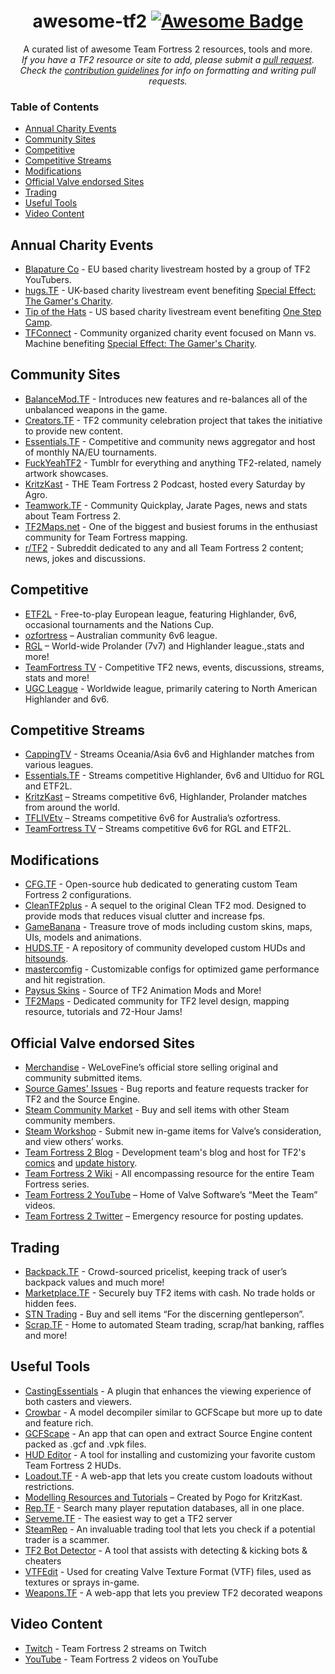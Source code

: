 <h1 align="center">
awesome-tf2  <a href="https://github.com/sindresorhus/awesome"><img alt="Awesome Badge" src="https://cdn.rawgit.com/sindresorhus/awesome/d7305f38d29fed78fa85652e3a63e154dd8e8829/media/badge.svg"></a><br>
</h1>

<p align="center">
A curated list of awesome Team Fortress 2 resources, tools and more.<br>  
<i>If you have a TF2 resource or site to add, please submit a <a href="https://github.com/CriticalFlaw/awesome-tf2/pulls">pull request</a>.</br> Check the <a href="code-of-conduct.md">contribution guidelines</a> for info on formatting and writing pull requests.</i>
</p>

### Table of Contents
- [Annual Charity Events](#annual-charity-events)
- [Community Sites](#community-sites)
- [Competitive](#competitive)
- [Competitive Streams](#competitive-streams)
- [Modifications](#modifications)
- [Official Valve endorsed Sites](#official-valve-endorsed-sites)
- [Trading](#trading)
- [Useful Tools](#useful-tools)
- [Video Content](#video-content)

## Annual Charity Events
- [Blapature Co](https://steamcommunity.com/groups/BlapatureCo) - EU based charity livestream hosted by a group of TF2 YouTubers.
- [hugs.TF](https://hugs.tf/) - UK-based charity livestream event benefiting [Special Effect: The Gamer's Charity](https://specialeffect.org.uk/).
- [Tip of the Hats](https://tipofthehats.org/) - US based charity livestream event benefiting [One Step Camp](https://camponestep.org/).
- [TFConnect](https://twitter.com/TF_Connect) - Community organized charity event focused on Mann vs. Machine benefiting [Special Effect: The Gamer's Charity](https://specialeffect.org.uk/).

## Community Sites
- [BalanceMod.TF](https://balancemod.tf/) -  Introduces new features and re-balances all of the unbalanced weapons in the game.
- [Creators.TF](https://creators.tf/) - TF2 community celebration project that takes the initiative to provide new content.
- [Essentials.TF](https://twitter.com/tf2essentials) - Competitive and community news aggregator and host of monthly NA/EU tournaments.
- [FuckYeahTF2](https://fuckyeahtf2.tumblr.com/) - Tumblr for everything and anything TF2-related, namely artwork showcases.
- [KritzKast](https://kritzkast.com/) - THE Team Fortress 2 Podcast, hosted every Saturday by Agro.
- [Teamwork.TF](https://teamwork.tf/) - Community Quickplay, Jarate Pages, news and stats about Team Fortress 2.
- [TF2Maps.net](https://tf2maps.net/) - One of the biggest and busiest forums in the enthusiast community for Team Fortress mapping.
- [r/TF2](https://reddit.com/r/tf2/) - Subreddit dedicated to any and all Team Fortress 2 content; news, jokes and discussions.

## Competitive
- [ETF2L](https://etf2l.org/) - Free-to-play European league, featuring Highlander, 6v6, occasional tournaments and the Nations Cup.
- [ozfortress](https://ozfortress.com/) – Australian community 6v6 league.
- [RGL](https://rgl.gg/) – World-wide Prolander (7v7) and Highlander league.,stats and more!
- [TeamFortress TV](https://teamfortress.tv/) - Competitive TF2 news, events, discussions, streams, stats and more!
- [UGC League](https://ugcleague.com/) - Worldwide league, primarily catering to North American Highlander and 6v6.

## Competitive Streams
- [CappingTV](https://twitch.tv/CappingTV) - Streams Oceania/Asia 6v6 and Highlander matches from various leagues.
- [Essentials.TF](https://twitch.tv/essentialstf) - Streams competitive Highlander, 6v6 and Ultiduo for RGL and ETF2L.  
- [KritzKast](https://twitch.tv/kritzkast) – Streams competitive 6v6, Highlander, Prolander matches from around the world.
- [TFLIVEtv](https://twitch.tv/tflivetv) – Streams competitive 6v6 for Australia’s ozfortress.
- [TeamFortress TV](https://teamfortress.tv/stream/teamfortresstv) – Streams competitive 6v6 for RGL and ETF2L.

## Modifications
- [CFG.TF](https://cfg.tf/) - Open-source hub dedicated to generating custom Team Fortress 2 configurations.
- [CleanTF2plus](https://github.com/JarateKing/CleanTF2plus) - A sequel to the original Clean TF2 mod. Designed to provide mods that reduces visual clutter and increase fps.
- [GameBanana](https://gamebanana.com/games/297) - Treasure trove of mods including custom skins, maps, UIs, models and animations.
- [HUDS.TF](https://huds.tf/) - A repository of community developed custom HUDs and [hitsounds](https://huds.tf/site/d-Hitsound).
- [mastercomfig](https://mastercomfig.com/) - Customizable configs for optimized game performance and hit registration.
- [Paysus Skins](https://steamcommunity.com/groups/PaysusSkins) - Source of TF2 Animation Mods and More!
- [TF2Maps](https://tf2maps.net/) - Dedicated community for TF2 level design, mapping resource, tutorials and 72-Hour Jams!

## Official Valve endorsed Sites
- [Merchandise](https://valvestore.forfansbyfans.com/title/team-fortress-2.html) - WeLoveFine’s official store selling original and community submitted items.
- [Source Games' Issues](https://github.com/ValveSoftware/Source-1-Games/issues) - Bug reports and feature requests tracker for TF2 and the Source Engine.
- [Steam Community Market](https://steamcommunity.com/market/search?appid=440) - Buy and sell items with other Steam community members.
- [Steam Workshop](https://steamcommunity.com/workshop/browse/?appid=440) - Submit new in-game items for Valve’s consideration, and view others’ works.
- [Team Fortress 2 Blog](https://teamfortress.com/) - Development team's blog and host for TF2's [comics](https://teamfortress.com/comics.php) and [update history](https://teamfortress.com/history.php).
- [Team Fortress 2 Wiki](https://wiki.teamfortress.com/) - All encompassing resource for the entire Team Fortress series.
- [Team Fortress 2 YouTube](https://youtube.com/user/teamfortress) – Home of Valve Software’s “Meet the Team” videos.
- [Team Fortress 2 Twitter](https://twitter.com/teamfortress) – Emergency resource for posting updates.

## Trading
- [Backpack.TF](https://backpack.tf/) - Crowd-sourced pricelist, keeping track of user’s backpack values and much more!
- [Marketplace.TF](https://marketplace.tf/) - Securely buy TF2 items with cash. No trade holds or hidden fees.
- [STN Trading](https://stntrading.eu/) - Buy and sell items “For the discerning gentleperson”.
- [Scrap.TF](https://scrap.tf/) - Home to automated Steam trading, scrap/hat banking, raffles and more!

## Useful Tools
- [CastingEssentials](https://github.com/PazerOP/CastingEssentials) - A plugin that enhances the viewing experience of both casters and viewers.
- [Crowbar](https://steamcommunity.com/groups/CrowbarTool) - A model decompiler similar to GCFScape but more up to date and feature rich.
- [GCFScape](https://developer.valvesoftware.com/wiki/GCFScape) - An app that can open and extract Source Engine content packed as .gcf and .vpk files.
- [HUD Editor](https://github.com/CriticalFlaw/TF2HUD.Editor) - A tool for installing and customizing your favorite custom Team Fortress 2 HUDs.
- [Loadout.TF](https://loadout.tf/) - A web-app that lets you create custom loadouts without restrictions.
- [Modelling Resources and Tutorials](https://kritzkast.com/tf2_mod_guide) – Created by Pogo for KritzKast.
- [Rep.TF](https://rep.tf/) - Search many player reputation databases, all in one place.
- [Serveme.TF](https://serveme.tf/) - The easiest way to get a TF2 server
- [SteamRep](https://steamrep.com/) - An invaluable trading tool that lets you check if a potential trader is a scammer.
- [TF2 Bot Detector](https://botdetector.tf/) - A tool that assists with detecting & kicking bots & cheaters
- [VTFEdit](https://developer.valvesoftware.com/wiki/VTFEdit) - Used for creating Valve Texture Format (VTF) files, used as textures or sprays in-game.
- [Weapons.TF](https://weapons.tf/) - A web-app that lets you preview TF2 decorated weapons

## Video Content
- [Twitch](https://twitch.tv/directory/game/Team%20Fortress%202) - Team Fortress 2 streams on Twitch
- [YouTube](https://youtube.com/results?search_query=Team+Fortress+2) - Team Fortress 2 videos on YouTube

